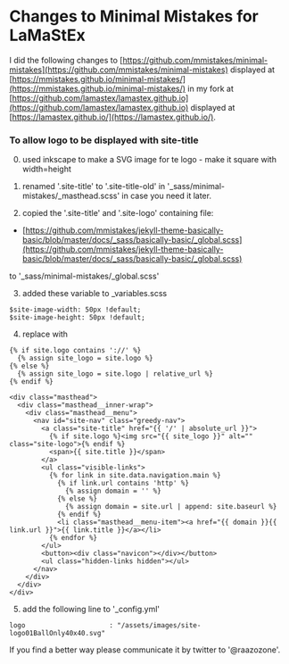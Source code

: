 # Changes to Minimal Mistakes for LaMaStEx
I did the following changes to [https://github.com/mmistakes/minimal-mistakes](https://github.com/mmistakes/minimal-mistakes) displayed at [https://mmistakes.github.io/minimal-mistakes/](https://mmistakes.github.io/minimal-mistakes/) 
in my fork at [https://github.com/lamastex/lamastex.github.io](https://github.com/lamastex/lamastex.github.io) displayed at [https://lamastex.github.io/](https://lamastex.github.io/).

### To allow logo to be displayed with site-title

0. used inkscape to make a SVG image for te logo - make it square with width=height

1. renamed '.site-title' to '.site-title-old' in '_sass/minimal-mistakes/_masthead.scss' in case you need it later.

2. copied the '.site-title' and '.site-logo' containing file: 
  * [https://github.com/mmistakes/jekyll-theme-basically-basic/blob/master/docs/_sass/basically-basic/_global.scss](https://github.com/mmistakes/jekyll-theme-basically-basic/blob/master/docs/_sass/basically-basic/_global.scss)

to '_sass/minimal-mistakes/_global.scss'

3. added these variable to _variables.scss
```
$site-image-width: 50px !default;
$site-image-height: 50px !default;
```

4. replace with
```
{% if site.logo contains '://' %}
  {% assign site_logo = site.logo %}
{% else %}
  {% assign site_logo = site.logo | relative_url %}
{% endif %}

<div class="masthead">
  <div class="masthead__inner-wrap">
    <div class="masthead__menu">
      <nav id="site-nav" class="greedy-nav">
        <a class="site-title" href="{{ '/' | absolute_url }}">
          {% if site.logo %}<img src="{{ site_logo }}" alt="" class="site-logo">{% endif %}
          <span>{{ site.title }}</span>
        </a>
        <ul class="visible-links">
          {% for link in site.data.navigation.main %}
            {% if link.url contains 'http' %}
              {% assign domain = '' %}
            {% else %}
              {% assign domain = site.url | append: site.baseurl %}
            {% endif %}
            <li class="masthead__menu-item"><a href="{{ domain }}{{ link.url }}">{{ link.title }}</a></li>
          {% endfor %}
        </ul>
        <button><div class="navicon"></div></button>
        <ul class="hidden-links hidden"></ul>
      </nav>
    </div>
  </div>
</div>
```

5. add the following line to '_config.yml'
```
logo                     : "/assets/images/site-logo01BallOnly40x40.svg"
```

If you find a better way please communicate it by twitter to '@raazozone'.

